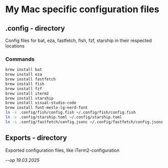 # My Mac specific configuration files

## .config - directory
Config files for bat, eza, fastfetch, fish, fzf, starship in their respected locations

### Commands
```bash
brew install bat
brew install eza
brew install fastfetch
brew install fish
brew install fzf
brew install iterm2
brew install starship
brew install visual-studio-code
brew install font-meslo-lg-nerd-font 
ln -s .config/fish/config.fish ~/.config/fish/config.fish
ln -s .config/starship.toml ~/.config/starship.toml
ln -s .config/fastfetch/config.jsonc ~/.config/fastfetch/config.jsonc
```

## Exports - directory
Exported configuration files, like iTerm2-configuration 

<em>
--op 19.03.2025
</em>
